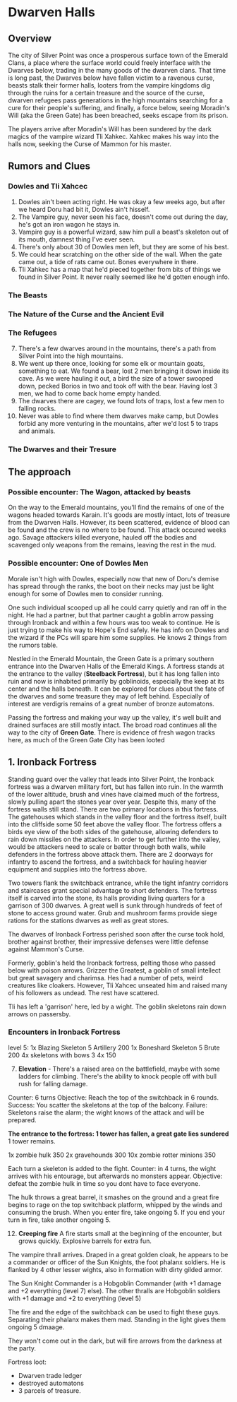 # Dwarven Halls

## Overview
The city of Silver Point was once a prosperous surface town of the Emerald Clans, a place where the surface world could freely interface with the Dwarves below, trading in the many goods of the dwarven clans. That time is long past, the Dwarves below have fallen victim to a ravenous curse, beasts stalk their former halls, looters from the vampire kingdoms dig through the ruins for a certain treasure and the source of the curse, dwarven refugees pass generations in the high mountains searching for a cure for their people's suffering, and finally, a force below, seeing Moradin's Will (aka the Green Gate) has been breached, seeks escape from its prison. 

The players arrive after Moradin's Will has been sundered by the dark magics of the vampire wizard Tli Xahkec. Xahkec makes his way into the halls now, seeking the Curse of Mammon for his master.

## Rumors and Clues

### Dowles and Tli Xahcec  
1. Dowles ain't been acting right. He was okay a few weeks ago, but after we heard Doru had bit it, Dowles ain't hisself.
2. The Vampire guy, never seen his face, doesn't come out during the day, he's got an iron wagon he stays in. 
3. Vampire guy is a powerful wizard, saw him pull a beast's skeleton out of its mouth, damnest thing I've ever seen.
4. There's only about 30 of Dowles men left, but they are some of his best. 
5. We could hear scratching on the other side of the wall. When the gate came out, a tide of rats came out. Bones everywhere in there.
6. Tli Xahkec has a map that he'd pieced together from bits of things we found in Silver Point. It never really seemed like he'd gotten enough info.


### The Beasts

### The Nature of the Curse and the Ancient Evil

### The Refugees
7. There's a few dwarves around in the mountains, there's a path from Silver Point into the high mountains.
8. We went up there once, looking for some elk or mountain goats, something to eat. We found a bear, lost 2 men bringing it down inside its cave. As we were hauling it out, a bird the size of a tower swooped down, pecked Borios in two and took off with the bear. Having lost 3 men, we had to come back home empty handed.
9. The dwarves there are cagey, we found lots of traps, lost a few men to falling rocks. 
10. Never was able to find where them dwarves make camp, but Dowles forbid any more venturing in the mountains, after we'd lost 5 to traps and animals.


### The Dwarves and their Tresure

## The approach

### Possible encounter: The Wagon, attacked by beasts
On the way to the Emerald mountains, you'll find the remains of one of the wagons headed towards Karain. It's goods are mostly intact, lots of treasure from the Dwarven Halls. However, its been scattered, evidence of blood can be found and the crew is no where to be found. This attack occured weeks ago. Savage attackers killed everyone, hauled off the bodies and scavenged only weapons from the remains, leaving the rest in the mud.

### Possible encounter: One of Dowles Men
Morale isn't high with Dowles, especially now that new of Doru's demise has spread through the ranks, the boot on their necks may just be light enough for some of Dowles men to consider running. 

One such individual scooped up all he could carry quietly and ran off in the night. He had a partner, but that partner caught a goblin arrow passing through Ironback and within a few hours was too weak to continue. He is just trying to make his way to Hope's End safely. He has info on Dowles and the wizard if the PCs will spare him some supplies. He knows 2 things from the rumors table.
  

Nestled in the Emerald Mountain, the Green Gate is a primary southern entrance into the Dwarven Halls of the Emerald Kings. A fortress stands at the entrance to the valley (**Steelback Fortress**), but it has long fallen into ruin and now is inhabited primarily by goblinoids, especially the keep at its center and the halls beneath. It can be explored for clues about the fate of the dwarves and some treasure they may of left behind. Especially of interest are verdigris remains of a great number of bronze automatons.

Passing the fortress and making your way up the valley, it's well built and drained surfaces are still mostly intact. The broad road continues all the way to the city of **Green Gate**. There is evidence of fresh wagon tracks here, as much of the Green Gate City has been looted

## 1. Ironback Fortress
Standing guard over the valley that leads into Silver Point, the Ironback fortress was a dwarven military fort, but has fallen into ruin. In the warmth of the lower altitude, brush and vines have claimed much of the fortress, slowly pulling apart the stones year over year. Despite this, many of the fortress walls still stand. There are two primary locations in this fortress. The gatehouses which stands in the valley floor and the fortress itself, built into the cliffside some 50 feet above the valley floor. The fortress offers a birds eye view of the both sides of the gatehouse, allowing defenders to rain down missiles on the attackers. In order to get further into the valley, would be attackers need to scale or batter through both walls, while defenders in the fortress above attack them. There are 2 doorways for infantry to ascend the fortress, and a switchback for hauling heavier equipment and supplies into the fortress above. 

Two towers flank the switchback entrance, while the tight infantry corridors and staircases grant special advantage to short defenders. The fortress itself is carved into the stone, its halls providing living quarters for a garrison of 300 dwarves. A great well is sunk through hundreds of feet of stone to access ground water. Grub and mushroom farms provide siege rations for the stations dwarves as well as great stores.

The dwarves of Ironback Fortress perished soon after the curse took hold, brother against brother, their impressive defenses were little defense against Mammon's Curse.

Formerly, goblin's held the Ironback fortress, pelting those who passed below with poison arrows. Grizzer the Greatest, a goblin of small intellect but great savagery and charimsa. Hes had a number of pets, weird creatures like cloakers. However, Tli Xahcec unseated him and raised many of his followers as undead. The rest have scattered.

Tli has left a 'garrison' here, led by a wight. The goblin skeletons rain down arrows on passersby.

### Encounters in Ironback Fortress

level 5: 
1x Blazing Skeleton 5 Artillery 200
1x Boneshard Skeleton 5 Brute 200
4x skeletons with bows 3 4x 150

7. **Elevation** - There's a raised area on the battlefield, maybe with some ladders for climbing. There's the ability to knock people off with bull rush for falling damage.
 
Counter: 6 turns
Objective: Reach the top of the switchback in 6 rounds.
Success: You scatter the skeletons at the top of the balcony.
Failure: Skeletons raise the alarm; the wight knows of the attack and will be prepared.

**The entrance to the fortress: 1 tower has fallen, a great gate lies sundered**
1 tower remains.

1x zombie hulk 350 
2x gravehounds 300
10x zombie rotter minions 350

Each turn a skeleton is added to the fight.
Counter: in 4 turns, the wight arrives with his entourage, but afterwards no monsters appear.
Objective: defeat the zombie hulk in time so you dont have to face everyone.

The hulk throws a great barrel, it smashes on the ground and a great fire begins to rage on the top switchback platform, whipped by the winds and consuming the brush.
When you enter fire, take ongoing 5. If you end your turn in fire, take another ongoing 5.

12. **Creeping fire** A fire starts small at the beginning of the encounter, but grows quickly. Explosive barrels for extra fun.

The vampire thrall arrives. Draped in a great golden cloak, he appears to be a commander or officer of the Sun Knights, the foot phalanx soldiers. He is flanked by 4 other lesser wights, also in formation with dirty gilded armor.

The Sun Knight Commander is a Hobgoblin Commander (with +1 damage and +2 everything (level 7) else). The other thralls are Hobgoblin soldiers with +1 damage and +2 to everything (level 5)

The fire and the edge of the switchback can be used to fight these guys. Separating their phalanx makes them mad. Standing in the light gives them ongoing 5 dmaage.

They won't come out in the dark, but will fire arrows from the darkness at the party.


Fortress loot:
* Dwarven trade ledger
* destroyed automatons
* 3 parcels of treasure.